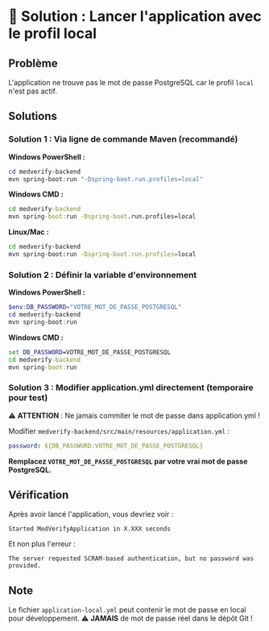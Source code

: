 # 🔧 Solution : Lancer l'application avec le profil local

## Problème

L'application ne trouve pas le mot de passe PostgreSQL car le profil `local` n'est pas actif.

## Solutions

### Solution 1 : Via ligne de commande Maven (recommandé)

**Windows PowerShell :**

```powershell
cd medverify-backend
mvn spring-boot:run "-Dspring-boot.run.profiles=local"
```

**Windows CMD :**

```cmd
cd medverify-backend
mvn spring-boot:run -Dspring-boot.run.profiles=local
```

**Linux/Mac :**

```bash
cd medverify-backend
mvn spring-boot:run -Dspring-boot.run.profiles=local
```

### Solution 2 : Définir la variable d'environnement

**Windows PowerShell :**

```powershell
$env:DB_PASSWORD="VOTRE_MOT_DE_PASSE_POSTGRESQL"
cd medverify-backend
mvn spring-boot:run
```

**Windows CMD :**

```cmd
set DB_PASSWORD=VOTRE_MOT_DE_PASSE_POSTGRESQL
cd medverify-backend
mvn spring-boot:run
```

### Solution 3 : Modifier application.yml directement (temporaire pour test)

⚠️ **ATTENTION** : Ne jamais commiter le mot de passe dans application.yml !

Modifier `medverify-backend/src/main/resources/application.yml` :

```yaml
password: ${DB_PASSWORD:VOTRE_MOT_DE_PASSE_POSTGRESQL}
```

**Remplacez `VOTRE_MOT_DE_PASSE_POSTGRESQL` par votre vrai mot de passe PostgreSQL.**

## Vérification

Après avoir lancé l'application, vous devriez voir :

```
Started MedVerifyApplication in X.XXX seconds
```

Et non plus l'erreur :

```
The server requested SCRAM-based authentication, but no password was provided.
```

## Note

Le fichier `application-local.yml` peut contenir le mot de passe en local pour développement.
⚠️ **JAMAIS** de mot de passe réel dans le dépôt Git !
